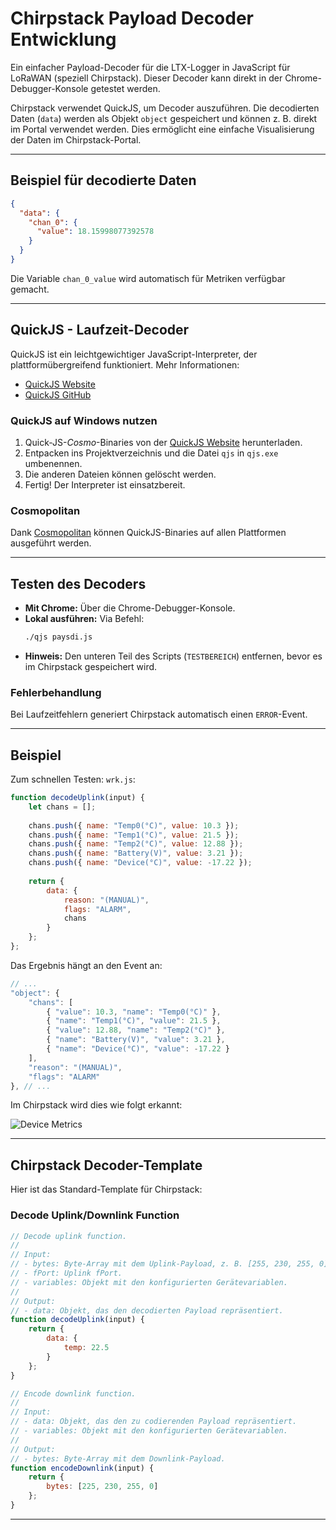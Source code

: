 # Chirpstack Payload Decoder Entwicklung

Ein einfacher Payload-Decoder für die LTX-Logger in JavaScript für LoRaWAN (speziell Chirpstack). Dieser Decoder kann direkt in der Chrome-Debugger-Konsole getestet werden.

Chirpstack verwendet QuickJS, um Decoder auszuführen. Die decodierten Daten (`data`) werden als Objekt `object` gespeichert und können z. B. direkt im Portal verwendet werden. Dies ermöglicht eine einfache Visualisierung der Daten im Chirpstack-Portal.

---

## Beispiel für decodierte Daten

```json
{
  "data": {
    "chan_0": {
      "value": 18.15998077392578
    }
  }
}
```

Die Variable `chan_0_value` wird automatisch für Metriken verfügbar gemacht.

---

## QuickJS - Laufzeit-Decoder

QuickJS ist ein leichtgewichtiger JavaScript-Interpreter, der plattformübergreifend funktioniert. Mehr Informationen:

- [QuickJS Website](https://bellard.org/quickjs/)
- [QuickJS GitHub](https://github.com/bellard/quickjs)

### QuickJS auf Windows nutzen

1. Quick-JS-*Cosmo*-Binaries von der [QuickJS Website](https://bellard.org/quickjs/) herunterladen.
2. Entpacken ins Projektverzeichnis und die Datei `qjs` in `qjs.exe` umbenennen.
3. Die anderen Dateien können gelöscht werden.
4. Fertig! Der Interpreter ist einsatzbereit.

### Cosmopolitan

Dank [Cosmopolitan](https://github.com/jart/cosmopolitan) können QuickJS-Binaries auf allen Plattformen ausgeführt werden.

---

## Testen des Decoders

- **Mit Chrome:** Über die Chrome-Debugger-Konsole.
- **Lokal ausführen:** Via Befehl:
  ```bash
  ./qjs paysdi.js
  ```
- **Hinweis:** Den unteren Teil des Scripts (`TESTBEREICH`) entfernen, bevor es im Chirpstack gespeichert wird.

### Fehlerbehandlung

Bei Laufzeitfehlern generiert Chirpstack automatisch einen `ERROR`-Event.

---

## Beispiel

Zum schnellen Testen: `wrk.js`:

```javascript
function decodeUplink(input) {
    let chans = [];
    
    chans.push({ name: "Temp0(°C)", value: 10.3 });
    chans.push({ name: "Temp1(°C)", value: 21.5 });
    chans.push({ name: "Temp2(°C)", value: 12.88 });
    chans.push({ name: "Battery(V)", value: 3.21 });
    chans.push({ name: "Device(°C)", value: -17.22 });
    
    return {
        data: {
            reason: "(MANUAL)",
            flags: "ALARM",
            chans
        }
    };
};
```

Das Ergebnis hängt an den Event an:

```javascript
// ...
"object": {
    "chans": [
        { "value": 10.3, "name": "Temp0(°C)" },
        { "name": "Temp1(°C)", "value": 21.5 },
        { "value": 12.88, "name": "Temp2(°C)" },
        { "name": "Battery(V)", "value": 3.21 },
        { "name": "Device(°C)", "value": -17.22 }
    ],
    "reason": "(MANUAL)",
    "flags": "ALARM"
}, // ...
```

Im Chirpstack wird dies wie folgt erkannt:

![Device Metrics](../img/varmap.png)

---

## Chirpstack Decoder-Template

Hier ist das Standard-Template für Chirpstack:

### Decode Uplink/Downlink Function

```javascript
// Decode uplink function.
//
// Input:
// - bytes: Byte-Array mit dem Uplink-Payload, z. B. [255, 230, 255, 0]
// - fPort: Uplink fPort.
// - variables: Objekt mit den konfigurierten Gerätevariablen.
//
// Output:
// - data: Objekt, das den decodierten Payload repräsentiert.
function decodeUplink(input) {
    return {
        data: {
            temp: 22.5
        }
    };
}

// Encode downlink function.
//
// Input:
// - data: Objekt, das den zu codierenden Payload repräsentiert.
// - variables: Objekt mit den konfigurierten Gerätevariablen.
//
// Output:
// - bytes: Byte-Array mit dem Downlink-Payload.
function encodeDownlink(input) {
    return {
        bytes: [225, 230, 255, 0]
    };
}
```

---
